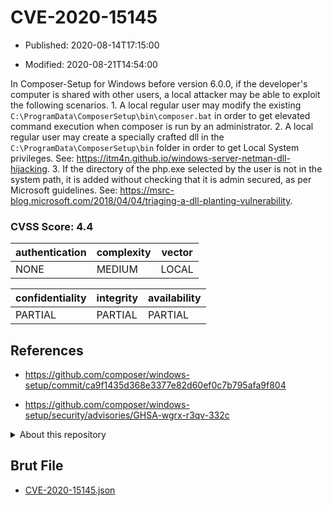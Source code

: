 # CVE-2020-15145

- Published: 2020-08-14T17:15:00

- Modified: 2020-08-21T14:54:00

In Composer-Setup for Windows before version 6.0.0, if the developer's computer is shared with other users, a local attacker may be able to exploit the following scenarios. 1. A local regular user may modify the existing `C:\ProgramData\ComposerSetup\bin\composer.bat` in order to get elevated command execution when composer is run by an administrator. 2. A local regular user may create a specially crafted dll in the `C:\ProgramData\ComposerSetup\bin` folder in order to get Local System privileges. See: https://itm4n.github.io/windows-server-netman-dll-hijacking. 3. If the directory of the php.exe selected by the user is not in the system path, it is added without checking that it is admin secured, as per Microsoft guidelines. See: https://msrc-blog.microsoft.com/2018/04/04/triaging-a-dll-planting-vulnerability.

### CVSS Score: **4.4**

| authentication | complexity | vector |
| --- | --- | --- |
| NONE | MEDIUM | LOCAL |

| confidentiality | integrity | availability |
| --- | --- | --- |
| PARTIAL | PARTIAL | PARTIAL |

## References

* https://github.com/composer/windows-setup/commit/ca9f1435d368e3377e82d60ef0c7b795afa9f804

* https://github.com/composer/windows-setup/security/advisories/GHSA-wgrx-r3qv-332c

<details>
<summary>About this repository</summary> 

  This repository is part of the project [Live Hack CVE](https://github.com/Live-Hack-CVE). Main website can be found [www.live-hack.org](https://www.live-hack.org) 
  
  Made by [Sn0wAlice](https://github.com/Sn0wAlice) for the people that care about security and need to have a feed of the latest CVEs. Hope you enjoy it, don't forget to star the repo and follow me on [Twitter](https://twitter.com/Sn0wAlice) and [Github](https://github.com/Sn0wAlice). And that is my [personnal website](https://www.alice-snow.me/)

  - [Home Page](https://github.com/Live-Hack-CVE)
  - [Framework](https://github.com/Live-Hack-CVE/cve-framework)
  - [CVE database](https://github.com/Live-Hack-CVE/full_database)
  - [Changelog](https://github.com/Live-Hack-CVE/Changelog)
</details>

## Brut File

* [CVE-2020-15145.json](https://raw.githubusercontent.com/Live-Hack-CVE/full_database/main/cves/2020/CVE-2020-15145.json)

